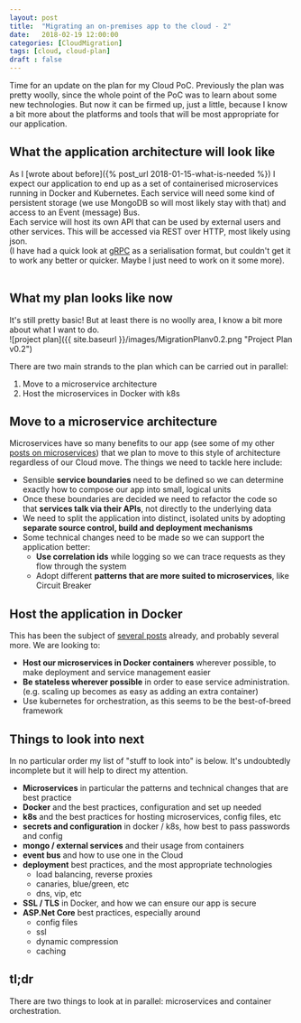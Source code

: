 ```yaml
---
layout: post
title:  "Migrating an on-premises app to the cloud - 2"
date:   2018-02-19 12:00:00
categories: [CloudMigration]
tags: [cloud, cloud-plan]
draft : false
---
```

Time for an update on the plan for my Cloud PoC. Previously the plan was pretty woolly, since the whole point of the PoC was to learn about some new technologies. But now it can be firmed up, just a little, because I know a bit more about the platforms and tools that will be most appropriate for our application.

## What the application architecture will look like
As I [wrote about before]({% post_url 2018-01-15-what-is-needed %}) I expect our application to end up as a set of containerised microservices running in Docker and Kubernetes. Each service will need some kind of persistent storage (we use MongoDB so will most likely stay with that) and access to an Event (message) Bus.  
Each service will host its own API that can be used by external users and other services. This will be accessed via REST over HTTP, most likely using json.  
(I have had a quick look at [gRPC](https://grpc.io/) as a serialisation format, but couldn't get it to work any better or quicker. Maybe I just need to work on it some more).  
<br/>

## What my plan looks like now
It's still pretty basic! But at least there is no woolly area, I know a bit more about what I want to do.  
![project plan]({{ site.baseurl }}/images/MigrationPlanv0.2.png "Project Plan v0.2")  

There are two main strands to the plan which can be carried out in parallel:
1. Move to a microservice architecture  
2. Host the microservices in Docker with k8s  


## Move to a microservice architecture
Microservices have so many benefits to our app (see some of my other [posts on microservices](https://morganpeat.github.io/tags/microservices)) that we plan to move to this style of architecture regardless of our Cloud move. The things we need to tackle here include:
* Sensible **service boundaries** need to be defined so we can determine exactly how to compose our app into small, logical units  
* Once these boundaries are decided we need to refactor the code so that **services talk via their APIs**, not directly to the underlying data  
* We need to split the application into distinct, isolated units by adopting **separate source control, build and deployment mechanisms**  
* Some technical changes need to be made so we can support the application better:
  * **Use correlation ids** while logging so we can trace requests as they flow through the system  
  * Adopt different **patterns that are more suited to microservices**, like Circuit Breaker  

## Host the application in Docker
This has been the subject of [several posts](https://morganpeat.github.io/tags/docker) already, and probably several more. We are looking to:  
* **Host our microservices in Docker containers** wherever possible, to make deployment and service management easier  
* **Be stateless wherever possible** in order to ease service administration. (e.g. scaling up becomes as easy as adding an extra container)  
* Use kubernetes for orchestration, as this seems to be the best-of-breed framework

## Things to look into next
In no particular order my list of "stuff to look into" is below. It's undoubtedly incomplete but it will help to direct my attention.

* **Microservices** in particular the patterns and technical changes that are best practice  
* **Docker** and the best practices, configuration and set up needed
* **k8s** and the best practices for hosting microservices, config files, etc
* **secrets and configuration** in docker / k8s, how best to pass passwords and config
* **mongo / external services** and their usage from containers
* **event bus** and how to use one in the Cloud
* **deployment** best practices, and the most appropriate technologies
  * load balancing, reverse proxies
  * canaries, blue/green, etc
  * dns, vip, etc
* **SSL / TLS** in Docker, and how we can ensure our app is secure
* **ASP.Net Core** best practices, especially around
  * config files
  * ssl
  * dynamic compression
  * caching

## tl;dr
There are two things to look at in parallel: microservices and container orchestration.
